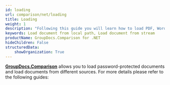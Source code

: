 ```yaml
---
id: loading
url: comparison/net/loading
title: Loading
weight: 1
description: "Following this guide you will learn how to load PDF, Word, Excel, PowerPoint documents by local file path, stream or third-party storage for further processing with GroupDocs.Comparison for .NET API."
keywords: Load document from local path, Load document from stream 
productName: GroupDocs.Comparison for .NET
hideChildren: False
structuredData:
    showOrganization: True
---
```

**[GroupDocs.Comparison](https://products.groupdocs.com/comparison/net)** allows you to load password-protected documents and load documents from different sources. For more details please refer to the following guides:
